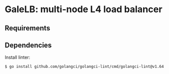 # GaleLB: multi-node L4 load balancer

## Requirements 

## Dependencies 
Install linter: 
```bash
$ go install github.com/golangci/golangci-lint/cmd/golangci-lint@v1.64.5
```